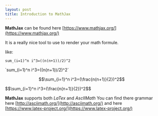 ```yaml
---
layout: post
title: Introduction to MathJax
---
```


**MathJax** can be found here [https://www.mathjax.org/](https://www.mathjax.org/)

It is a really nice tool to use to render your math formule.

like:

`sum_(i=1)^n i^3=((n(n+1))/2)^2`

\`sum_(i=1)^n i^3=((n(n+1))/2)^2\`


$$\sum_{i=1}^n i^3=(\frac{n(n+1)}{2})^2$$

\$\$\sum_{i=1}^n i^3=(\frac{n(n+1)}{2})^2\$\$

**MathJax** supports both *LaTex* and *AscIIMath*
You can find there grammar here [http://asciimath.org/](http://asciimath.org/) and here [https://www.latex-project.org/](https://www.latex-project.org/)
